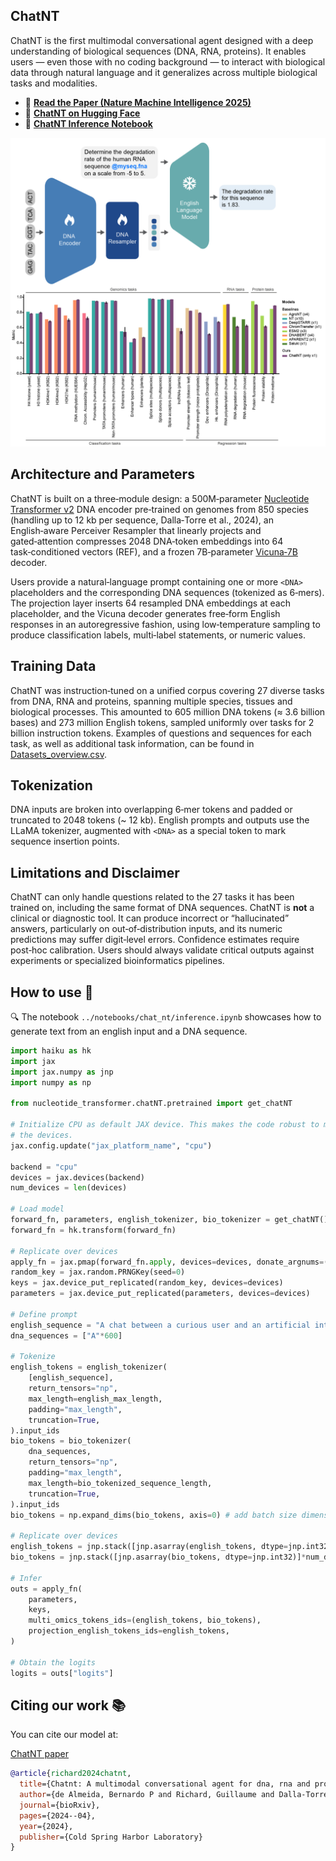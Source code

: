 ## ChatNT

ChatNT is the first multimodal conversational agent designed with a deep understanding of biological sequences (DNA, RNA, proteins). 
It enables users — even those with no coding background — to interact with biological data through natural language and it generalizes 
across multiple biological tasks and modalities.

* 📜 **[Read the Paper (Nature Machine Intelligence 2025)](https://www.biorxiv.org/content/10.1101/2024.04.30.591835v1)** 
* 🤗 **[ChatNT on Hugging Face](https://huggingface.co/InstaDeepAI/ChatNT)**
* 🚀 **[ChatNT Inference Notebook](./examples/inference_chatNT.ipynb)**

<img src="../imgs/chatNT_figures.png" alt= "ChatNT and performance on downstream tasks" width="600">

## Architecture and Parameters  
ChatNT is built on a three‑module design: a 500M‑parameter [Nucleotide Transformer v2](https://www.nature.com/articles/s41592-024-02523-z) DNA encoder pre‑trained on genomes from 850 species 
(handling up to 12 kb per sequence, Dalla‑Torre et al., 2024), an English‑aware Perceiver Resampler that linearly projects and gated‑attention compresses 
2048 DNA‑token embeddings into 64 task‑conditioned vectors (REF), and a frozen 7B‑parameter [Vicuna‑7B](https://lmsys.org/blog/2023-03-30-vicuna/) decoder.

Users provide a natural‑language prompt containing one or more `<DNA>` placeholders and the corresponding DNA sequences (tokenized as 6‑mers). 
The projection layer inserts 64 resampled DNA embeddings at each placeholder, and the Vicuna decoder generates free‑form English responses in 
an autoregressive fashion, using low‑temperature sampling to produce classification labels, multi‑label statements, or numeric values.

## Training Data  
ChatNT was instruction‑tuned on a unified corpus covering 27 diverse tasks from DNA, RNA and proteins, spanning multiple species, tissues and biological processes. 
This amounted to 605 million DNA tokens (≈ 3.6 billion bases) and 273 million English tokens, sampled uniformly over tasks for 2 billion instruction tokens.
Examples of questions and sequences for each task, as well as additional task information, can be found in [Datasets_overview.csv](Datasets_overview.csv).

## Tokenization  
DNA inputs are broken into overlapping 6‑mer tokens and padded or truncated to 2048 tokens (~ 12 kb). English prompts and 
outputs use the LLaMA tokenizer, augmented with `<DNA>` as a special token to mark sequence insertion points.

## Limitations and Disclaimer  
ChatNT can only handle questions related to the 27 tasks it has been trained on, including the same format of DNA sequences. ChatNT is **not** a clinical or diagnostic tool.
It can produce incorrect or “hallucinated” answers, particularly on out‑of‑distribution inputs, and its numeric predictions may suffer digit‑level errors. Confidence 
estimates require post‑hoc calibration. Users should always validate critical outputs against experiments or specialized bioinformatics 
pipelines.

## How to use 🚀

🔍 The notebook `../notebooks/chat_nt/inference.ipynb` showcases how to generate text from an english input and a DNA sequence.

```python
import haiku as hk
import jax
import jax.numpy as jnp
import numpy as np

from nucleotide_transformer.chatNT.pretrained import get_chatNT

# Initialize CPU as default JAX device. This makes the code robust to memory leakage on
# the devices.
jax.config.update("jax_platform_name", "cpu")

backend = "cpu"
devices = jax.devices(backend)
num_devices = len(devices)

# Load model
forward_fn, parameters, english_tokenizer, bio_tokenizer = get_chatNT()
forward_fn = hk.transform(forward_fn)

# Replicate over devices
apply_fn = jax.pmap(forward_fn.apply, devices=devices, donate_argnums=(0,))
random_key = jax.random.PRNGKey(seed=0)
keys = jax.device_put_replicated(random_key, devices=devices)
parameters = jax.device_put_replicated(parameters, devices=devices)

# Define prompt
english_sequence = "A chat between a curious user and an artificial intelligence assistant that can handle bio sequences. The assistant gives helpful, detailed, and polite answers to the user's questions. USER: Is there any evidence of an acceptor splice site in this sequence <DNA> ? ASSISTANT:"
dna_sequences = ["A"*600]

# Tokenize
english_tokens = english_tokenizer(
    [english_sequence],
    return_tensors="np",
    max_length=english_max_length,
    padding="max_length",
    truncation=True,
).input_ids
bio_tokens = bio_tokenizer(
    dna_sequences,
    return_tensors="np",
    padding="max_length",
    max_length=bio_tokenized_sequence_length,
    truncation=True,
).input_ids
bio_tokens = np.expand_dims(bio_tokens, axis=0) # add batch size dimension

# Replicate over devices
english_tokens = jnp.stack([jnp.asarray(english_tokens, dtype=jnp.int32)]*num_devices, axis=0)
bio_tokens = jnp.stack([jnp.asarray(bio_tokens, dtype=jnp.int32)]*num_devices, axis=0)

# Infer
outs = apply_fn(
    parameters,
    keys,
    multi_omics_tokens_ids=(english_tokens, bio_tokens),
    projection_english_tokens_ids=english_tokens,
)

# Obtain the logits
logits = outs["logits"]
```

## Citing our work 📚

You can cite our model at:

[ChatNT paper](https://www.biorxiv.org/content/10.1101/2024.04.30.591835v1)
```bibtex
@article{richard2024chatnt,
  title={Chatnt: A multimodal conversational agent for dna, rna and protein tasks},
  author={de Almeida, Bernardo P and Richard, Guillaume and Dalla-Torre, Hugo and Blum, Christopher and Hexemer, Lorenz and Pandey, Priyanka and Laurent, Stefan and Lopez, Marie and Laterre, Alexandre and Lang, Maren and others},
  journal={bioRxiv},
  pages={2024--04},
  year={2024},
  publisher={Cold Spring Harbor Laboratory}
}
```